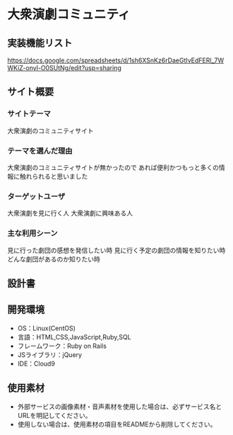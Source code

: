 # 大衆演劇コミュニティ

## 実装機能リスト
https://docs.google.com/spreadsheets/d/1sh6XSnKz6rDaeGtIvEdFERl_7WWKiZ-onyl-O0SUtNg/edit?usp=sharing

## サイト概要
### サイトテーマ
大衆演劇のコミュニティサイト

### テーマを選んだ理由
大衆演劇のコミュニティサイトが無かったので
あれば便利かつもっと多くの情報に触れられると思いました

### ターゲットユーザ
大衆演劇を見に行く人
大衆演劇に興味ある人

### 主な利用シーン
見に行った劇団の感想を発信したい時
見に行く予定の劇団の情報を知りたい時
どんな劇団があるのか知りたい時

## 設計書

## 開発環境
- OS：Linux(CentOS)
- 言語：HTML,CSS,JavaScript,Ruby,SQL
- フレームワーク：Ruby on Rails
- JSライブラリ：jQuery
- IDE：Cloud9

## 使用素材
- 外部サービスの画像素材・音声素材を使用した場合は、必ずサービス名とURLを明記してください。
- 使用しない場合は、使用素材の項目をREADMEから削除してください。